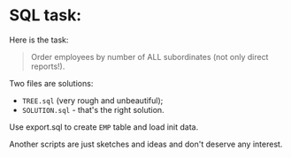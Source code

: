 # SQL task: 

Here is the task:
> Order employees by number of ALL subordinates
> (not only direct reports!).

Two files are solutions:
  - ```TREE.sql``` (very rough and unbeautiful);
  - ```SOLUTION.sql``` - that's the right solution.

Use export.sql to create ```EMP``` table and load init data.

Another scripts are just sketches and ideas and don't deserve any interest.